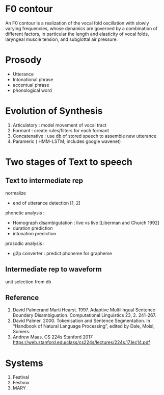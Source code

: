 
# F0 contour

An F0 contour is a realization of the vocal fold oscillation with slowly varying frequencies, whose dynamics are governed by a combination of different factors, in particular the length and elasticity of vocal folds, laryngeal muscle tension, and subglottal air pressure.

# Prosody

* Utterance 
* Intonational phrase
* accentual phrase
* phonological word

# Evolution of Synthesis 

1. Articulatory : model movement of vocal tract
2. Formant : create rules/filters for each formant
3. Concatenative : use db of stored speech to assemble new utterance
4. Parameric ( HMM-LSTM; includes google wavenet)

# Two stages of Text to speech

## Text to intermediate rep 

normalize  

* end of utterance detection [1, 2]

phonetic analysis :

* Homograph disambigutation : live vs live [Liberman and Church 1992]
* duration prediction
* intonation prediction

prosodic analysis : 

* g2p converter : predict phoneme for grapheme

## Intermediate rep to waveform 

unit selection from db


## Reference

1.  David	Palmerand	Marti	Hearst.	1997.	Adaptive	Multilingual	Sentence	Boundary	Disambiguation.	Computational	Linguistics	23,	2.	241-267.  
2. David	Palmer.	2000.	Tokenisation and	Sentence	Segmentation.	In	“Handbook	of	Natural	Language	Processing”,	edited	by	Dale,	Moisl,	Somers.
3. Andrew Maas.  CS 224s Stanford 2017 https://web.stanford.edu/class/cs224s/lectures/224s.17.lec14.pdf

# Systems

1. Festival 
2. Festvox
3. MARY

